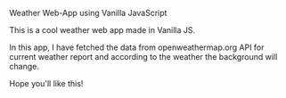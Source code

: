Weather Web-App using Vanilla JavaScript

This is a cool weather web app made in Vanilla JS.

In this app, I have fetched the data from openweathermap.org API for current weather report and according to the weather the background will change.



Hope you'll like this!
